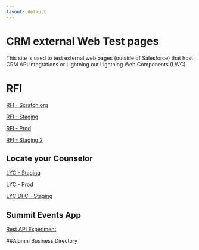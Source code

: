 ```yaml
---
layout: default
---
```

# CRM external Web Test pages

This site is used to test external web pages (outside of Salesforce) that host CRM API integrations or Lightning out Lightning Web Components (LWC).

# RFI

[RFI - Scratch org](rfi-scratch.md)

[RFI - Staging](rfi-test-staging)

[RFI - Prod](rfi-production-test)

[RFI - Staging 2](rfi-staging_test2.md)

## Locate your Counselor

[LYC - Staging](locate.md)

[LYC - Prod](locate-prod.md)

[LYC DFC - Staging](locate-dfc-staging.md)


## Summit Events App

[Rest API Experiment](sea-json.md)

##Alumni Business Directory

